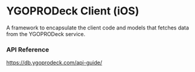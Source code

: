 # YGOPRODeck Client (iOS)
A framework to encapsulate the client code and models that fetches data from the YGOPRODeck service.

### API Reference 
https://db.ygoprodeck.com/api-guide/
